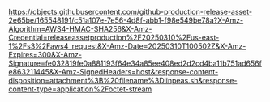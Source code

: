 https://objects.githubusercontent.com/github-production-release-asset-2e65be/165548191/c51a107e-7e56-4d8f-abb1-f98e549be78a?X-Amz-Algorithm=AWS4-HMAC-SHA256&X-Amz-Credential=releaseassetproduction%2F20250310%2Fus-east-1%2Fs3%2Faws4_request&X-Amz-Date=20250310T100502Z&X-Amz-Expires=300&X-Amz-Signature=fe032819fe0a881193f64e34a85ee408ed2d2cd4ba11b751ad656fe863211445&X-Amz-SignedHeaders=host&response-content-disposition=attachment%3B%20filename%3Dlinpeas.sh&response-content-type=application%2Foctet-stream
